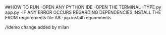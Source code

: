 ##HOW TO RUN 
-OPEN ANY PYTHON IDE
-OPEN THE TERMINAL
-TYPE py app.py
-IF ANY ERROR OCCURS REGARDING DEPENDENCIES INSTALL THE  FROM requirements file 
AS -pip install requirements

//demo change
added by milan